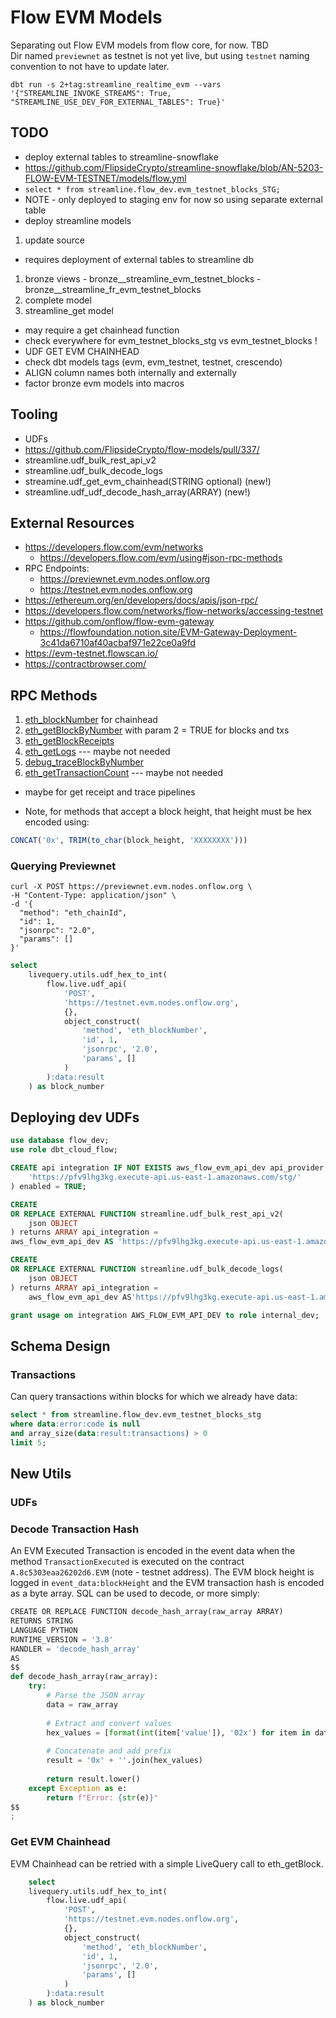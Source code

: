 # Flow EVM Models

Separating out Flow EVM models from flow core, for now. TBD  
Dir named `previewnet` as testnet is not yet live, but using `testnet` naming convention to not have to update later.  

```shell
dbt run -s 2+tag:streamline_realtime_evm --vars '{"STREAMLINE_INVOKE_STREAMS": True, "STREAMLINE_USE_DEV_FOR_EXTERNAL_TABLES": True}'
```

## TODO

 - deploy external tables to streamline-snowflake
  - https://github.com/FlipsideCrypto/streamline-snowflake/blob/AN-5203-FLOW-EVM-TESTNET/models/flow.yml
   - `select * from streamline.flow_dev.evm_testnet_blocks_STG;`
   - NOTE - only deployed to staging env for now so using separate external table
 - deploy streamline models
  1. update source
   - requires deployment of external tables to streamline db
  1. bronze views
    - bronze__streamline_evm_testnet_blocks
    - bronze__streamline_fr_evm_testnet_blocks
  1. complete model
  1. streamline_get model
   - may require a get chainhead function
 - check everywhere for evm_testnet_blocks_stg vs evm_testnet_blocks !
 - UDF GET EVM CHAINHEAD
 - check dbt models tags (evm, evm_testnet, testnet, crescendo)
 - ALIGN column names both internally and externally
 - factor bronze evm models into macros

## Tooling
 - UDFs
  - https://github.com/FlipsideCrypto/flow-models/pull/337/
  - streamline.udf_bulk_rest_api_v2
  - streamline.udf_bulk_decode_logs
  - streamine.udf_get_evm_chainhead(STRING optional) (new!)
  - streamline.udf_udf_decode_hash_array(ARRAY) (new!)

## External Resources

 - https://developers.flow.com/evm/networks
   - https://developers.flow.com/evm/using#json-rpc-methods
  - RPC Endpoints:
    - https://previewnet.evm.nodes.onflow.org
    - https://testnet.evm.nodes.onflow.org
 - https://ethereum.org/en/developers/docs/apis/json-rpc/
 - https://developers.flow.com/networks/flow-networks/accessing-testnet
 - https://github.com/onflow/flow-evm-gateway
    - https://flowfoundation.notion.site/EVM-Gateway-Deployment-3c41da6710af40acbaf971e22ce0a9fd
 - https://evm-testnet.flowscan.io/
 - https://contractbrowser.com/

## RPC Methods
 1. [eth_blockNumber](https://ethereum.org/en/developers/docs/apis/json-rpc/#eth_blocknumber) for chainhead
 1. [eth_getBlockByNumber](https://ethereum.org/en/developers/docs/apis/json-rpc/#eth_getblockbynumber) with param 2 = TRUE for blocks and txs
 1. [eth_getBlockReceipts](https://www.quicknode.com/docs/ethereum/eth_getBlockReceipts)
 1. [eth_getLogs](https://ethereum.org/en/developers/docs/apis/json-rpc/#eth_getlogs) --- maybe not needed
 1. [debug_traceBlockByNumber](https://www.quicknode.com/docs/ethereum/debug_traceBlockByNumber)
 1. [eth_getTransactionCount](https://ethereum.org/en/developers/docs/apis/json-rpc/#eth_gettransactioncount) --- maybe not needed
  - maybe for get receipt and trace pipelines


 - Note, for methods that accept a block height, that height must be hex encoded using:
 ```sql
CONCAT('0x', TRIM(to_char(block_height, 'XXXXXXXX')))
```

### Querying Previewnet
```shell
curl -X POST https://previewnet.evm.nodes.onflow.org \
-H "Content-Type: application/json" \
-d '{
  "method": "eth_chainId",
  "id": 1,
  "jsonrpc": "2.0",
  "params": []
}'
```

```sql
select
    livequery.utils.udf_hex_to_int(
        flow.live.udf_api(
            'POST',
            'https://testnet.evm.nodes.onflow.org',
            {},
            object_construct(
                'method', 'eth_blockNumber',
                'id', 1,
                'jsonrpc', '2.0',
                'params', []
            )
        ):data:result
    ) as block_number
```

## Deploying dev UDFs
```sql
use database flow_dev;
use role dbt_cloud_flow;

CREATE api integration IF NOT EXISTS aws_flow_evm_api_dev api_provider = aws_api_gateway api_aws_role_arn = 'arn:aws:iam::704693948482:role/flow-api-stg-rolesnowflakeudfsAF733095-tPEdygwPC6IV' api_allowed_prefixes = (
    'https://pfv9lhg3kg.execute-api.us-east-1.amazonaws.com/stg/'
) enabled = TRUE;

CREATE
OR REPLACE EXTERNAL FUNCTION streamline.udf_bulk_rest_api_v2(
    json OBJECT
) returns ARRAY api_integration = 
aws_flow_evm_api_dev AS 'https://pfv9lhg3kg.execute-api.us-east-1.amazonaws.com/stg/udf_bulk_rest_api';

CREATE
OR REPLACE EXTERNAL FUNCTION streamline.udf_bulk_decode_logs(
    json OBJECT
) returns ARRAY api_integration =
    aws_flow_evm_api_dev AS'https://pfv9lhg3kg.execute-api.us-east-1.amazonaws.com/stg/bulk_decode_logs';

grant usage on integration AWS_FLOW_EVM_API_DEV to role internal_dev;

```

## Schema Design
### Transactions
Can query transactions within blocks for which we already have data:
```sql
select * from streamline.flow_dev.evm_testnet_blocks_stg
where data:error:code is null
and array_size(data:result:transactions) > 0
limit 5;
```

## New Utils
### UDFs

### Decode Transaction Hash
An EVM Executed Transaction is encoded in the event data when the method `TransactionExecuted` is executed on the contract `A.8c5303eaa26202d6.EVM` (note - testnet address). The EVM block height is logged in `event_data:blockHeight` and the EVM transaction hash is encoded as a byte array. SQL can be used to decode, or more simply:

```python
CREATE OR REPLACE FUNCTION decode_hash_array(raw_array ARRAY)
RETURNS STRING
LANGUAGE PYTHON
RUNTIME_VERSION = '3.8'
HANDLER = 'decode_hash_array'
AS
$$
def decode_hash_array(raw_array):
    try:
        # Parse the JSON array
        data = raw_array
        
        # Extract and convert values
        hex_values = [format(int(item['value']), '02x') for item in data]
        
        # Concatenate and add prefix
        result = '0x' + ''.join(hex_values)
        
        return result.lower()
    except Exception as e:
        return f"Error: {str(e)}"
$$
;
```

### Get EVM Chainhead
EVM Chainhead can be retried with a simple LiveQuery call to eth_getBlock.

```sql
    select
    livequery.utils.udf_hex_to_int(
        flow.live.udf_api(
            'POST',
            'https://testnet.evm.nodes.onflow.org',
            {},
            object_construct(
                'method', 'eth_blockNumber',
                'id', 1,
                'jsonrpc', '2.0',
                'params', []
            )
        ):data:result
    ) as block_number
```

